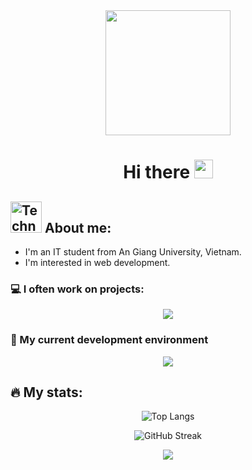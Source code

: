 <div align="center" >
<!-- <img src="https://media.giphy.com/media/UcK7JalnjCz0k/giphy.gif" width="200" height="200" /> -->
<img src="https://media.giphy.com/media/maNB0qAiRVAty/giphy.gif" width="200" height="200" />
<h1>
  Hi there
  <img src="https://media.giphy.com/media/hvRJCLFzcasrR4ia7z/giphy.gif" width="30px"/>
</h1>
</div>

## <img src="https://raw.githubusercontent.com/Tarikul-Islam-Anik/Animated-Fluent-Emojis/master/Emojis/People%20with%20professions/Technologist%20Light%20Skin%20Tone.png" alt="Technologist Light Skin Tone" width="50" height="50" /> About me:

- I'm an IT student from An Giang University, Vietnam. 
- I'm interested in web development.

### 💻 I often work on projects:

<p align="center">
    <img src="https://skillicons.dev/icons?i=laravel,spring,nextjs,nuxt,react,vue" />
</p>

### 🚀 My current development environment
<p align="center">
    <img src="https://skillicons.dev/icons?i=neovim,idea,ubuntu" />
</p>

## 🔥 My stats:

<p align="center">
<img alt="Top Langs" src="https://github-readme-stats.vercel.app/api/top-langs/?username=nhat-tien&layout=compact&theme=vision-friendly-light" />
</p>
<p align="center">
  <img alt="GitHub Streak" src="http://github-readme-streak-stats.herokuapp.com?user=nhat-tien&theme=light&background=ffffff" /> 
</p>
<p align="center">
<img src="https://leetcode-badge-sage.vercel.app/badge/nhat-tien?bgColor=fff" />
</p>
